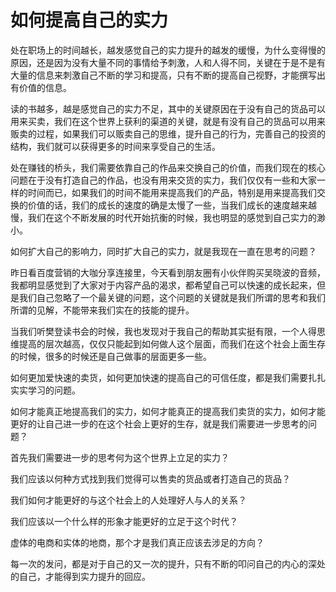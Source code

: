 # 如何提高自己的实力

处在职场上的时间越长，越发感觉自己的实力提升的越发的缓慢，为什么变得慢的原因，还是因为没有大量不同的事情给予刺激，人和人得不同，关键在于是不是有大量的信息来刺激自己不断的学习和提高，只有不断的提高自己视野，才能撰写出有价值的信息。

读的书越多，越是感觉自己的实力不足，其中的关键原因在于没有自己的货品可以用来买卖，我们在这个世界上获利的渠道的关键，就是有没有自己的货品可以用来贩卖的过程，如果我们可以贩卖自己的思维，提升自己的行为，完善自己的投资的结构，我们就可以获得更多的时间来享受自己的生活。

处在赚钱的桥头，我们需要依靠自己的作品来交换自己的价值，而我们现在的核心问题在于没有打造自己的作品，也没有用来交货的实力，我们仅仅有一些和大家一样的时间而已，如果我们的时间不能用来提高我们的产品，特别是用来提高我们交换的价值的话，我们的成长的速度的确是太慢了一些，当我们成长的速度越来越慢，我们在这个不断发展的时代开始抗衡的时候，我也明显的感觉到自己实力的渺小。

如何扩大自己的影响力，同时扩大自己的实力，就是我现在一直在思考的问题？

昨日看百度营销的大咖分享连接里，今天看到朋友圈有小伙伴购买吴晓波的音频，我都明显感觉到了大家对于内容产品的渴求，都希望自己可以快速的成长起来，但是我们自己忽略了一个最关键的问题，这个问题的关键就是我们所谓的思考和我们所谓的见解，不能带来我们实在的技能的提升。

当我们听樊登读书会的时候，我也发现对于我自己的帮助其实挺有限，一个人得思维提高的层次越高，仅仅只能起到如何做人这个层面，而我们在这个社会上面生存的时候，很多的时候还是自己做事的层面更多一些。

如何更加爱快速的卖货，如何更加快速的提高自己的可信任度，都是我们需要扎扎实实学习的问题。

如何才能真正地提高我们的实力，如何才能真正的提高我们卖货的实力，如何才能更好的让自己进一步的在这个社会上更好的生存，就是我们需要进一步思考的问题？

首先我们需要进一步的思考何为这个世界上立足的实力？

我们应该以何种方式找到我们觉得可以售卖的货品或者打造自己的货品？

我们如何才能更好的与这个社会上的人处理好人与人的关系？

我们应该以一个什么样的形象才能更好的立足于这个时代？

虚体的电商和实体的地商，那个才是我们真正应该去涉足的方向？

每一次的发问，都是对于自己的又一次的提升，只有不断的叩问自己的内心的深处的自己，才能得到实力提升的回应。
